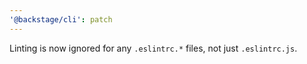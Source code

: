 ```yaml
---
'@backstage/cli': patch
---
```


Linting is now ignored for any `.eslintrc.*` files, not just `.eslintrc.js`.
